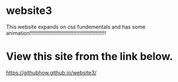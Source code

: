 # website3
This website expands on css fundementals and has some animation!!!!!!!!!!!!!!!!!!!!!!!!!!!!!!!!!!!!!!!!!!!!!!!!!!!!
# View this site from the link below.
https://githubhow.github.io/website3/